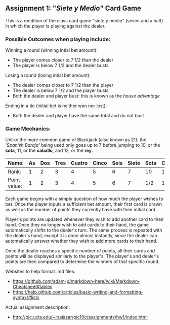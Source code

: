 ## Assignment 1: "_Siete y Medio_" Card Game

This is a rendition of the class card game "siete y medio" 
(seven and a half) in which the player is playing against the dealer.

### Possible Outcomes when playing include:

Winning a round (winning intial bet amount):

- The player comes closer to 7 1/2 than the dealer
- The player is below 7 1/2 and the dealer busts

Losing a round (losing intial bet amount):
	
- The dealer comes closer to 7 1/2 than the player
- The dealer is below 7 1/2 and the player busts
- Both the dealer and player bust: this is known as the *house advantage*

Ending in a tie (initial bet is neither won nor lost):

- Both the dealer and player have the same total and do not bust

### Game Mechanics:

Unlike the more common game of Blackjack (also known as 21), the *'Spanish
Baraja'* being used only goes up to 7 before jumping to 10, or the **sota**,
11, or the **caballo**, and 12, or the **rey**.

| Name:   | As | Dos | Tres | Cuatro | Cinco | Seis | Siete | Sota | Caballo | Rey |
|--- | ---| ---|--- |---| ---| ---| ---| ---| ---| ---|
|Rank: | 1 | 2 | 3 | 4 | 5| 6| 7| 10 | 11 | 12 |
|Point value:| 1 | 2 | 3 | 4 | 5| 6| 7| 1/2 | 1/2 | 1/2 |

Each game begins with a simply question of how much the player wishes to bet.
Once the player inputs a sufficient bet amount, their first card is drawn as
well as the number of points they currently have with their initial card.

Player's points are updated whenever they wish to add another card to their hand. 
Once they no longer wish to add cards to their hand, the game automatically shifts 
to the dealer's turn. The same process is repeated with the dealer's hand, except it 
is done almost instantly, since the dealer can automatically answer whether they wish 
to add more cards to their hand. 

Once the dealer reaches a specific number of points, all their cards and points will be displayed 
similarly to the player's. The player's and dealer's points are then compared to determine the 
winners of that specific round. 









Websites to help format .md files:

- https://github.com/adam-p/markdown-here/wiki/Markdown-Cheatsheet#tables
- https://help.github.com/articles/basic-writing-and-formatting-syntax/#lists


Actual assignment description: 

- http://pic.ucla.edu/~rsalazar/pic10c/assignments/hw1/index.html

